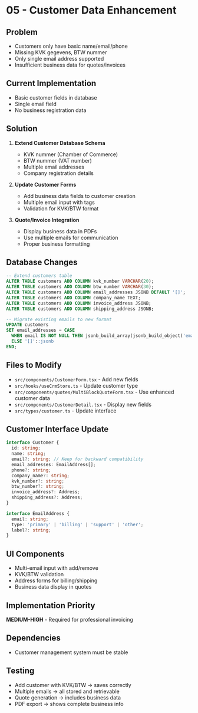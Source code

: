 # 05 - Customer Data Enhancement

## Problem
- Customers only have basic name/email/phone
- Missing KVK gegevens, BTW nummer
- Only single email address supported
- Insufficient business data for quotes/invoices

## Current Implementation
- Basic customer fields in database
- Single email field
- No business registration data

## Solution
1. **Extend Customer Database Schema**
   - KVK nummer (Chamber of Commerce)
   - BTW nummer (VAT number)
   - Multiple email addresses
   - Company registration details

2. **Update Customer Forms**
   - Add business data fields to customer creation
   - Multiple email input with tags
   - Validation for KVK/BTW format

3. **Quote/Invoice Integration**
   - Display business data in PDFs
   - Use multiple emails for communication
   - Proper business formatting

## Database Changes
```sql
-- Extend customers table
ALTER TABLE customers ADD COLUMN kvk_number VARCHAR(20);
ALTER TABLE customers ADD COLUMN btw_number VARCHAR(30);
ALTER TABLE customers ADD COLUMN email_addresses JSONB DEFAULT '[]';
ALTER TABLE customers ADD COLUMN company_name TEXT;
ALTER TABLE customers ADD COLUMN invoice_address JSONB;
ALTER TABLE customers ADD COLUMN shipping_address JSONB;

-- Migrate existing emails to new format
UPDATE customers 
SET email_addresses = CASE 
  WHEN email IS NOT NULL THEN jsonb_build_array(jsonb_build_object('email', email, 'type', 'primary'))
  ELSE '[]'::jsonb
END;
```

## Files to Modify
- `src/components/CustomerForm.tsx` - Add new fields
- `src/hooks/useCrmStore.ts` - Update customer type
- `src/components/quotes/MultiBlockQuoteForm.tsx` - Use enhanced customer data
- `src/components/CustomerDetail.tsx` - Display new fields
- `src/types/customer.ts` - Update interface

## Customer Interface Update
```typescript
interface Customer {
  id: string;
  name: string;
  email?: string; // Keep for backward compatibility
  email_addresses: EmailAddress[];
  phone?: string;
  company_name?: string;
  kvk_number?: string;
  btw_number?: string;
  invoice_address?: Address;
  shipping_address?: Address;
}

interface EmailAddress {
  email: string;
  type: 'primary' | 'billing' | 'support' | 'other';
  label?: string;
}
```

## UI Components
- Multi-email input with add/remove
- KVK/BTW validation
- Address forms for billing/shipping
- Business data display in quotes

## Implementation Priority
**MEDIUM-HIGH** - Required for professional invoicing

## Dependencies
- Customer management system must be stable

## Testing
- Add customer with KVK/BTW → saves correctly
- Multiple emails → all stored and retrievable
- Quote generation → includes business data
- PDF export → shows complete business info